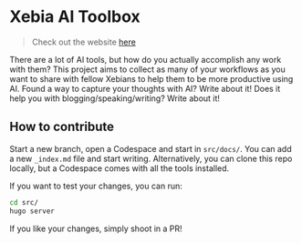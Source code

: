 # Xebia AI Toolbox

> Check out the website [here][1]

There are a lot of AI tools, but how do you actually accomplish any work with them? This project aims to collect as many of your workflows as you want to share with fellow Xebians to help them to be more productive using AI.
Found a way to capture your thoughts with AI? Write about it! Does it help you with blogging/speaking/writing? Write about it!

## How to contribute

Start a new branch, open a Codespace and start in `src/docs/`. You can add a new `_index.md` file and start writing. Alternatively, you can clone this repo locally, but a Codespace comes with all the tools installed.

If you want to test your changes, you can run:

```sh
cd src/
hugo server
```

If you like your changes, simply shoot in a PR!

[1]: https://xebia.github.io/ai-toolbox/
